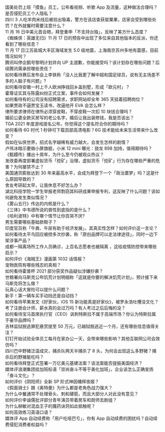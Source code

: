 国美处罚上班「摸鱼」员工，公布看视频、听歌 App 及流量，这种做法合理吗？是否侵犯员工个人隐私？  
四川 3 人吃羊肉米线后被验出吸毒，警方在该店查获罂粟果，店家会受到哪些处罚？在外就餐时需要注意什么？  
11 月 16 日中美元首会晤，拜登重申「不支持台独」，反映了美方什么态度？  
《蜘蛛侠：英雄无归》11 月 17 日的预告中出现了多位来自其他版本的反派，你还看到了哪些信息？  
11 月 17 日江苏盐城大丰区海域发生 5.0 级地震，上海南京苏州多地有震感，目前情况如何？  
腾讯叫停企鹅号黎明计划并向 UP 主道歉，你能接受吗？该计划存在哪些问题？后续腾讯需承担哪些责任？  
如何看待赛后发布会上李铁称「没人比我更了解中超和国足球员，说有无主场差不多的人脑子有问题」?  
如何看待安徽一村上千人欧洲挣钱回乡盖别墅，形成「欧元村」？  
霍尊证实其与陈露纠纷正式立案，事件会如何发展？  
如何看待有的公司没有招聘需求，求职网站却全年 365 天挂着招聘岗位？  
如果贾政不逼贾宝玉读书，改逼他开 EVA 会怎么样？  
律所要求律师在律所必须穿皮鞋，不穿皮鞋一次扣 10 块钱合理吗？  
婚前公婆全款买房写的老公名字，婚后让我出装修钱，我是否该出？  
TGA 2021 年度游戏提名公布，你觉得这个提名符合你的期待吗？  
如何看待 6G 时代 1 秒钟可下载百部高清电影？6G 技术能给未来生活带来什么改变？  
假如在仙侠世界，招式名字越稀有威力越大，会发生怎样的剧情？  
卢伟冰暗示要做小屏旗舰，小米 12 mini 曝光：骁龙 898 加持，值得期待吗？  
《甄嬛传》播出十周年，为什么至今仍被观众热议？  
发改委再度部署虚拟货币「挖矿」治理，虚拟货币「挖矿」行为存在哪些严重的危害？为何屡禁不止？  
美国通货膨胀达到 30 年来最高水平，会成为拜登下一个「政治噩梦」吗？这是什么原因导致的？  
舍友考研起太早，让我休息不好怎么办？  
湖北科技学院一学生举报老师剽窃其科研成果申报专利，这反映了什么问题？该如何避免发生类似情况？  
《雾山五行》传达的内核是什么？  
《三体》中韦德所说的兽性到底指的是什么？  
《哈利波特》中有哪个情节让你百哭不厌?  
男生需要哪些基础款鞋子？  
印度官员称「牛粪、牛尿有助于经济发展」，其真实性怎样？如何评价这一言论？  
如何看待太平鸟回应被控多次抄袭，称「原创品牌可以走法律途径」，同时一边下架涉事产品？  
成都一隔离场所工作人员确诊，上百名志愿者也被隔离 ，这给疫情防控带来哪些启示？  
如何评价《海贼王》漫画第 1032 话情报？  
宠物医院有哪些残忍的真相？  
如何看待霍普杯 2021 部分获奖作品疑似涉嫌抄袭？  
世粮署向马斯克公布饥荒计划明细称「这就是你要的解决饥荒计划」，预计接下来马斯克将怎么做？  
玩真心话大冒险可以提什么问题？  
新手！第一辆车买手动挡还是自动挡？  
如何看待苹果发文《好家伙，iOS 15 新功能真是好家伙》，被罗永浩吐槽没文化？  
考了注册会计师，薪水真的会过万吗？有人考过之后后悔的没？  
如何看待宝马首席执行官（CEO）讽刺特斯拉不属于高端市场？你认为特斯拉属于豪华品牌吗？  
吉林监狱脱逃罪犯悬赏提至 50 万元，已越狱脱逃近一个月，还有哪些信息值得关注？  
钉钉开始试验全体员工每月在家办公一天，会带来哪些影响？其他互联网公司会效仿吗？  
四川巴中野猪泛滥成灾，捕杀队两天半捕杀了 8 头，为何会出现这么多野猪？捕杀后的野猪能吃吗？  
如何看待拜登正式签署一万亿美元基建法案？该法案能否提振美国经济？  
媒体评浪潮集团挂加班标语「崇尚奋斗不等于美化加班」，企业该怎么正确宣扬「奋斗文化」？  
如何评价《阴阳师》全新 SP 阶式神因幡辉夜姬？  
《假面骑士》跟《奥特曼》为什么都是老角色战力强大？  
为什么中餐通常不处理骨头、刺和硬筋，而且大部分人对此没有意见？  
如何评价李诚儒批评部分青年演员带着房车和厨师去剧组？  
为什么赫敏对混血王子的魔药诀窍如此抵触呢？  
如何高效练习英语口语？  
媒体评 App 自动续费称「用户吃哑巴亏」，你有 App 自动续费的困扰吗？自动续费侵犯消费者权益吗？  
